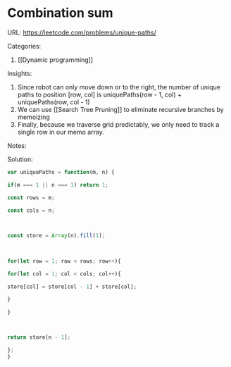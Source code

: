 # Combination sum

URL: https://leetcode.com/problems/unique-paths/

Categories:
1. [[Dynamic programming]]

Insights:
1. Since robot can only move down or to the right, the number of unique paths to position \[row, col\]  is uniquePaths(row - 1, col) + uniquePaths(row, col - 1)
2. We can use [[Search Tree Pruning]] to eliminate recursive branches by memoizing
3. Finally, because we traverse grid predictably, we only need to track a single row in our memo array.

Notes:

Solution:
```javascript
var uniquePaths = function(m, n) {

if(m === 1 || n === 1) return 1;

const rows = m;

const cols = n;

  

const store = Array(n).fill(1);

  

for(let row = 1; row < rows; row++){

for(let col = 1; col < cols; col++){

store[col] = store[col - 1] + store[col];

}

}

  

return store[n - 1];

};
}
```